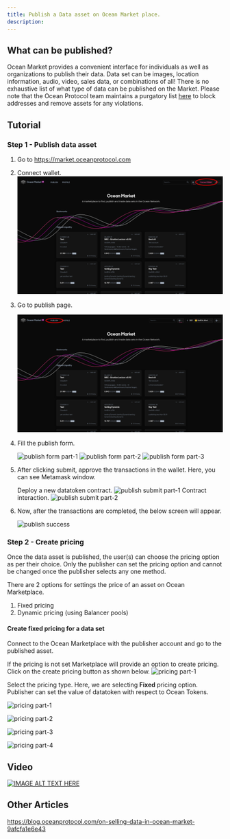 ```yaml
---
title: Publish a Data asset on Ocean Market place.
description: 
---
```


## What can be published?

Ocean Market provides a convenient interface for individuals as well as organizations to publish their data. Data set can be images, location information, audio, video, sales data, or combinations of all! There is no exhaustive list of what type of data can be published on the Market. Please note that the Ocean Protocol team maintains a purgatory list [here](https://github.com/oceanprotocol/list-purgatory) to block addresses and remove assets for any violations.

## Tutorial

### Step 1 - Publish data asset

1. Go to https://market.oceanprotocol.com
2. Connect wallet.
   ![connect wallet](images/marketplace/connect-wallet.png 'Connect wallet')

3. Go to publish page.

   ![publish page](images/marketplace/publish.png 'Go to publish page')

4. Fill the publish form.

   ![publish form part-1](images/marketplace/publish-form-1.png 'Publish form part-1')
   ![publish form part-2](images/marketplace/publish-form-2.png 'Publish form part-2')
   ![publish form part-3](images/marketplace/publish-form-3.png 'Publish form part-3')

5. After clicking submit, approve the transactions in the wallet. Here, you can see Metamask window.

   Deploy a new datatoken contract.
   ![publish submit part-1](images/marketplace/submit-1.png 'Create datatoken contract')
   Contract interaction.
   ![publish submit part-2](images/marketplace/submit-2.png 'Contract interaction')

6. Now, after the transactions are completed, the below screen will appear.

   ![publish success](images/marketplace/submit-success.png 'Success')

### Step 2 - Create pricing

Once the data asset is published, the user(s) can choose the pricing option as per their choice. Only the publisher can set the pricing option and cannot be changed once the publisher selects any one method.

There are 2 options for settings the price of an asset on Ocean Marketplace.

1. Fixed pricing
2. Dynamic pricing (using Balancer pools)

#### Create fixed pricing for a data set

Connect to the Ocean Marketplace with the publisher account and go to the published asset.

If the pricing is not set Marketplace will provide an option to create pricing. Click on the create pricing button as shown below.
![pricing part-1](images/marketplace/pricing-1.png 'Create pricing page')

Select the pricing type. Here, we are selecting **Fixed** pricing option. Publisher can set the value of datatoken with respect to Ocean Tokens.

![pricing part-1](images/marketplace/pricing-type.png 'Select pricing type')

![pricing part-2](images/marketplace/pricing-fixed-2.png 'Mint data tokens')

![pricing part-3](images/marketplace/pricing-fixed-3.png 'Transaction')

![pricing part-4](images/marketplace/pricing-fixed-4.png 'Approve spend limit')

## Video

[![IMAGE ALT TEXT HERE](https://img.youtube.com/vi/KiDg0ry6oV4/0.jpg)](https://www.youtube.com/watch?v=KiDg0ry6oV4)

## Other Articles

https://blog.oceanprotocol.com/on-selling-data-in-ocean-market-9afcfa1e6e43
